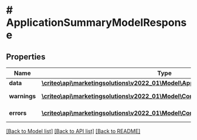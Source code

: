# # ApplicationSummaryModelResponse

## Properties

Name | Type | Description | Notes
------------ | ------------- | ------------- | -------------
**data** | [**\criteo\api\marketingsolutions\v2022_01\Model\ApplicationSummaryModelResource**](ApplicationSummaryModelResource.md) |  | [optional]
**warnings** | [**\criteo\api\marketingsolutions\v2022_01\Model\CommonProblem[]**](CommonProblem.md) |  | [optional] [readonly]
**errors** | [**\criteo\api\marketingsolutions\v2022_01\Model\CommonProblem[]**](CommonProblem.md) |  | [optional] [readonly]

[[Back to Model list]](../../README.md#models) [[Back to API list]](../../README.md#endpoints) [[Back to README]](../../README.md)

